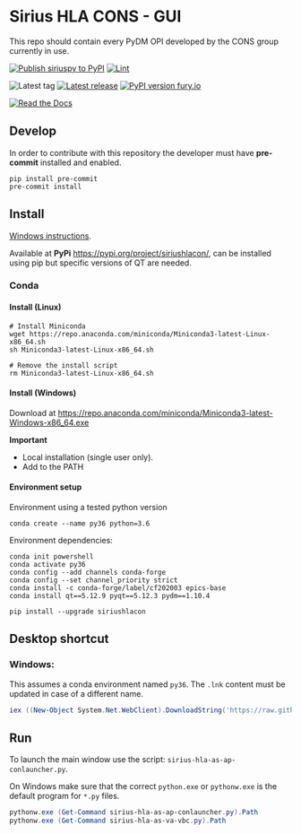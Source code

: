 Sirius HLA CONS - GUI
===========

This repo should contain every PyDM OPI developed by the CONS group currently in use.

[![Publish siriuspy to PyPI](https://github.com/lnls-sirius/pydm-opi/actions/workflows/pypi.yml/badge.svg)](https://github.com/lnls-sirius/pydm-opi/actions/workflows/pypi.yml)
[![Lint](https://github.com/lnls-sirius/pydm-opi/actions/workflows/lint.yml/badge.svg)](https://github.com/lnls-sirius/pydm-opi/actions/workflows/lint.yml)


![Latest tag](https://img.shields.io/github/tag/lnls-sirius/pydm-opi.svg?style=flat)
[![Latest release](https://img.shields.io/github/release/lnls-sirius/pydm-opi.svg?style=flat)](https://github.com/lnls-sirius/pydm-opi/releases)
[![PyPI version fury.io](https://badge.fury.io/py/siriushlacon.svg)](https://pypi.python.org/pypi/siriushlacon/)

[![Read the Docs](https://readthedocs.org/projects/spack/badge/?version=latest)](https://lnls-sirius.github.io/pydm-opi/)

Develop
-------
In order to contribute with this repository the developer must have **pre-commit** installed and enabled.
```command
pip install pre-commit
pre-commit install
```

Install
-------
[Windows instructions](miscellaneous/windows).

Available at **PyPi** https://pypi.org/project/siriushlacon/, can be installed using pip but specific versions of QT are needed.

### Conda

#### Install (Linux)
```command
# Install Miniconda
wget https://repo.anaconda.com/miniconda/Miniconda3-latest-Linux-x86_64.sh
sh Miniconda3-latest-Linux-x86_64.sh

# Remove the install script
rm Miniconda3-latest-Linux-x86_64.sh
```

#### Install (Windows)

Download at https://repo.anaconda.com/miniconda/Miniconda3-latest-Windows-x86_64.exe

**Important**

- Local installation (single user only).
- Add to the PATH

#### Environment setup

Environment using a tested python version
```command
conda create --name py36 python=3.6
```

Environment dependencies:
```command
conda init powershell
conda activate py36
conda config --add channels conda-forge
conda config --set channel_priority strict
conda install -c conda-forge/label/cf202003 epics-base
conda install qt==5.12.9 pyqt==5.12.3 pydm==1.10.4

pip install --upgrade siriushlacon
```

## Desktop shortcut
### Windows:
This assumes a conda environment named `py36`. The `.lnk` content must be updated in case of a different name.
```powershell
iex ((New-Object System.Net.WebClient).DownloadString('https://raw.githubusercontent.com/lnls-sirius/pydm-opi/master/miscellaneous/windows/Create-Shortcut.ps1'));
```

Run
---
To launch the main window use the script: `sirius-hla-as-ap-conlauncher.py`.

On Windows make sure that the correct `python.exe` or `pythonw.exe` is the default program for `*.py` files.

```powershell
pythonw.exe (Get-Command sirius-hla-as-ap-conlauncher.py).Path
pythonw.exe (Get-Command sirius-hla-as-va-vbc.py).Path
```
